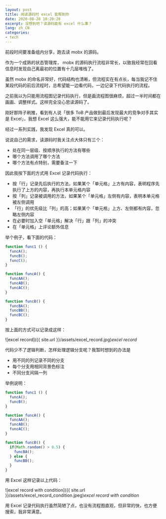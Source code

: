 ```yaml
---
layout: post
title: 阅读源码时 excel 能帮到你
date: 2020-08-28 10:20:28
excerpt: 没想到吧？读源码能有 excel 什么事？
lang: zh_CN
categories: 
- tech
---
```


前段时间要准备组内分享，跑去读 mobx 的源码。

作为一个成熟的状态管理库， mobx 的源码执行流程非常长，以致我经常在回看信息时发现自己离最初的位置有十几层堆栈了。

虽然 mobx 的命名非常好，代码结构也清晰，但流程实在有点长，每当我记不住某段代码的前后流程时，总希望能一边看代码，一边记录下代码执行的流程。

之前我以为只能用流程图记录代码执行，但是画流程图很麻烦，超过一半时间都在画画、调整样式。这样完全没心思读源码了。

刚好那阵子刷推，看到有人说「很多 ToB 产品做到最后发现最大的竞争对手其实是 Excel」，我想 Excel 这么强大，能不能用它来记录代码执行呢？

经过一系列实践，我发现 Excel 真的可以。

说说自己的需求，读源码时我关注点大体只有三个：

- 处在同一层级、按顺序执行的方法有哪些
- 哪个方法调用了哪个方法
- 哪个方法有点特别，需要备注一下

因此我按下面的方式用 Excel 记录代码执行：

- 按「行」记录先后执行的方法，如果某个「单元格」上方有内容，表明程序先执行了上方的内容，再执行本单元格内容
- 按「列」记录被调用的方法，如果某个「单元格」左侧有内容，表明本单元格被左侧调用
- 「行」的优先级比「列」的高；如果某个「单元格」上方、左侧都有内容，忽略左侧内容
- 在必要时加入空「单元格」解决「行」跟「列」的冲突
- 在「单元格」上评论额外信息


举个例子，看下面的代码：

```javascript
function func1 () {
  funcA();
  funcB();
  funcC();
}

function funcA() {
  funcAA();
  funcAB();
  funcAC();
}

function funcB() {
  funcBA();
  funcBB();
  funcBC();
}
```

按上面的方式可以记录成这样：

![excel record]({{ site.url }}/assets/excel_record.jpg)*excel record*

代码少不了逻辑判断，怎样处理逻辑分支呢？我暂时想到的办法是

- 用不同的列记录不同的分支
- 每个分支用相同背景色标注
- 不同分支间隔一列
 
举例说明：

```javascript
function func1 () {
  funcA();
  funcB();
}

function funcA() {
  funcAA();
  funcAB();
  funcAC();
}

function funcB() {
  if(Math.random() > 0.5) {
    funcBA();
  } else {
    funcBB();
  }
}

```

用 Excel 这样记录以上代码：

![excel record with condition]({{ site.url }}/assets/excel_record_condition.jpeg)*excel record with condition*

用 Excel 记录代码执行虽然简陋了点，也没有流程图直观，但非常的快，也方便搜索，我非常满意。